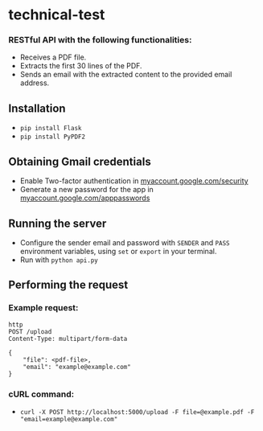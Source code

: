 # technical-test
### RESTful API with the following functionalities:
- Receives a PDF file.
- Extracts the first 30 lines of the PDF.
- Sends an email with the extracted content to the provided email address.

## Installation
- `pip install Flask`
- `pip install PyPDF2`

## Obtaining Gmail credentials
- Enable Two-factor authentication in [myaccount.google.com/security](https://myaccount.google.com/security)
- Generate a new password for the app in [myaccount.google.com/apppasswords](https://myaccount.google.com/apppasswords)

## Running the server
- Configure the sender email and password with `SENDER` and `PASS` environment variables, using `set` or `export` in your terminal.
- Run with `python api.py`

## Performing the request

### Example request:
```
http
POST /upload
Content-Type: multipart/form-data

{
    "file": <pdf-file>,
    "email": "example@example.com"
}
```

### cURL command:
- `curl -X POST http://localhost:5000/upload -F file=@example.pdf -F "email=example@example.com"`